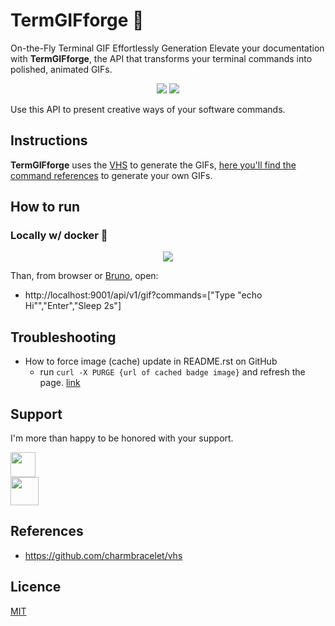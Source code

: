# TermGIFforge 👾

On-the-Fly Terminal GIF Effortlessly Generation
Elevate your documentation with **TermGIFforge**, the API that transforms your terminal commands into polished, animated GIFs.

<p align="center">
  <img src="http://terminalgifapi.com/api/v1/gif?commands=[%20%22Set%20FontSize%2050%22,%20%22Set%20TypingSpeed%2075ms%22,%20%22Type%20\%22echo%20\%22%22,%20%22Set%20TypingSpeed%20500ms%22,%20%22Type%20\%22%27YEY\%22%22,%20%22Set%20TypingSpeed%2075ms%22,%20%22Type%20\%22!!!!%27\%22%22,%20%22Sleep%20100ms%22,%20%22Enter%22,%20%22Sleep%202s%22]"/>
  <img src="http://terminalgifapi.com/api/v1/gif?commands=[%22Type%20\%22echo%20%27The%20Magic%20Happens%20Here%27\%22%22,%22Enter%22,%22Sleep%202s%22]"/>
</p>

Use this API to present creative ways of your software commands.

## Instructions

**TermGIFforge** uses the [VHS](https://github.com/charmbracelet/vhs) to generate the GIFs, [here you'll find the command references](https://github.com/charmbracelet/vhs?tab=readme-ov-file#vhs-command-reference) to generate your own GIFs.

## How to run

### Locally w/ docker 🐳

<p align="center">
  <img src="http://terminalgifapi.com/api/v1/gif?commands=[%20%22Type%20\%22echo%20%27How%20to%20run%20locally%20w/%20Docker%27\%22\n%22,%22Sleep%20400ms%22,%22Enter%22,%22Sleep%20200ms%22,%20%22Type%20\%22echo%20%27make%20build-image%20to%20build%20image%27\%22\n%22,%22Sleep%20400ms%22,%22Enter%22,%22Sleep%20200ms%22,%20%22Type%20\%22echo%20%27make%20debug-container%20to%20start%20a%20terminal%20from%20inside%20the%20container%27\%22\n%22,%22Sleep%20400ms%22,%22Enter%22,%22Sleep%20200ms%22,%20%22Type%20\%22echo%20%27go%20run%20cmd/server/main.go%27\%22\n%22,%22Sleep%20400ms%22,%22Enter%22,%22Sleep%20200ms%22,%20%22Sleep%202s%22]"/>
</p>

Than, from browser or [Bruno](./zarf/bruno/), open:

- http://localhost:9001/api/v1/gif?commands=["Type \"echo Hi\"","Enter","Sleep 2s"]

<!--
- http://terminalgifapi.com/api/v1/gif?commands=["Type \"echo 'The Magic Happens Here'\"","Enter","Sleep 2s"]
- http://terminalgifapi.com/api/v1/gif?commands=[
    "Set FontSize 50",
    "Set TypingSpeed 75ms",
    "Type \"echo \"",
    "Set TypingSpeed 500ms",
    "Type \"'YEY\"",
    "Set TypingSpeed 75ms",
    "Type \"!!!'\"",
    "Sleep 100ms",
    "Enter",
    "Sleep 2s"]
- http://terminalgifapi.com/api/v1/gif?commands=["Type \"echo 'Welcome to VHS!'\"","Enter","Type \"ls\"","Sleep 100ms","Enter","Sleep 2s"]
- http://terminalgifapi.com/api/v1/gif?commands=[
    "Type \"echo 'How to run locally w/ Docker'\"\n","Sleep 400ms","Enter","Sleep 200ms",
    "Type \"echo 'make build-image to build image'\"\n","Sleep 400ms","Enter","Sleep 200ms",
    "Type \"echo 'make debug-container to start a terminal from inside the container'\"\n","Sleep 400ms","Enter","Sleep 200ms",
    "Type \"echo 'go run cmd/server/main.go'\"\n","Sleep 400ms","Enter","Sleep 200ms",
    "Sleep 2s"]
- http://terminalgifapi.com/api/v1/gif?commands=["Type \"echo 'Welcome to VHS!'\"","Sleep 100ms","Enter","Sleep 2s"]
- http://terminalgifapi.com/api/v1/gif?commands=["Type \"cat README.md\"","Enter","Sleep 2s"]
- http://terminalgifapi.com/api/v1/gif?commands=["Type \"less README.md\"","Enter","Sleep 2s"]
-->

## Troubleshooting

- How to force image (cache) update in README.rst on GitHub
  - run `curl -X PURGE {url of cached badge image}` and refresh the page. [link](https://stackoverflow.com/questions/26898052/how-to-force-image-cache-update-in-readme-rst-on-github)
<!-- TODO maybe removing the "waiting.gif", github won't cache this. try it. -->

## Support

<!-- TODO use gif to write the text below -->
I'm more than happy to be honored with your support.

<p>
  <a href="https://victor.barros.engineer/wallet" target="_blank">
    <img src="https://bitcoin.org/img/icons/logotop.svg?1671880122" height="40px">
  </a>
  <br/>
  <a href="https://www.buymeacoffee.com/victorbarros" target="_blank">
    <img src="https://cdn.buymeacoffee.com/buttons/v2/default-yellow.png" height="45px">
  </a>
</p>

## References

- https://github.com/charmbracelet/vhs
<!-- - https://github.com/anuraghazra/github-readme-stats
- https://github.com/DenverCoder1/github-readme-streak-stats
- https://github.com/rahuldkjain/github-profile-readme-generator
- https://github.com/ryo-ma/github-profile-trophy -->

## Licence

[MIT](./LICENSE)

<!--
TODO

- maybe removing the "waiting.gif", github won't cache this. try it. https://github.com/victorabarros/terminal-GIFs-as-URL/blob/86d1a41568e8626154e99a0e38a8282fe6578d81/README.md#L56
- list of requirements to publish idea
  - create worker to exclude oldest GIFs
- cmds to build image using mac or linux
- create homepage to introduce project
- improve dockerfile
  - create stage with shared volume and build project
  - copy build to release fase
  - entrypoint to run builded
- backup https://github.com/charmbracelet/vhs/releases/download/v0.9.0/vhs_0.9.0_arm64.deb and https://github.com/charmbracelet/vhs/releases/download/v0.9.0/vhs_0.9.0_amd64.deb

- write article/post
- post on https://x.com/i/communities/1685641800449462272 and of show HN

-->
